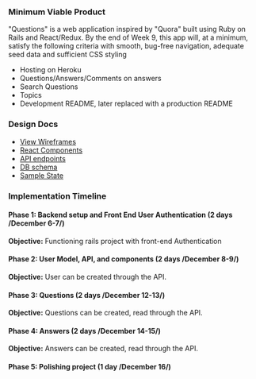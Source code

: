 
### Minimum Viable Product
"Questions" is a web application inspired by "Quora" built using Ruby on Rails and React/Redux. By the end of Week 9, this app will, at a minimum, satisfy the following criteria with smooth, bug-free navigation, adequate seed data and sufficient CSS styling

- Hosting on Heroku
- Questions/Answers/Comments on answers
- Search Questions
- Topics
- Development README, later replaced with a production README



### Design Docs

* [View Wireframes](wireframes)
* [React Components](component-hierarchy.md)
* [API endpoints](api-endpoints.md)
* [DB schema](schema.md)
* [Sample State](sample-state.md)



### Implementation Timeline

####  Phase 1: Backend setup and Front End User Authentication (2 days /December 6-7/)

**Objective:** Functioning rails project with front-end Authentication

#### Phase 2: User Model, API, and components (2 days /December 8-9/)

**Objective:** User can be created through the API.

#### Phase 3: Questions (2 days /December 12-13/)

**Objective:** Questions can be created, read through the API.

#### Phase 4: Answers (2 days /December 14-15/)

**Objective:** Answers can be created, read through the API.

#### Phase 5: Polishing project (1 day /December 16/)
